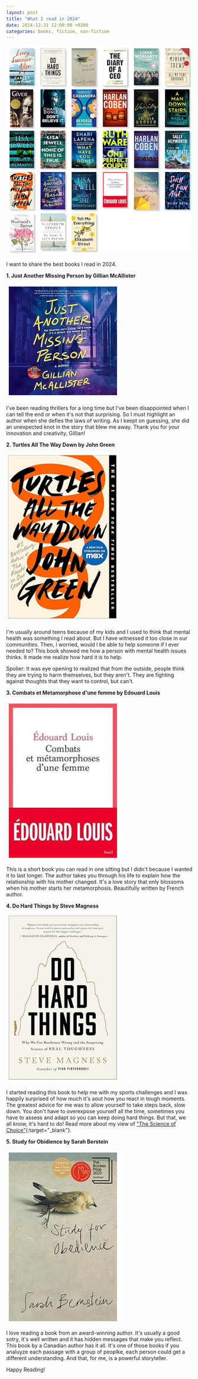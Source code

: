 ```yaml
---
layout: post
title: "What I read in 2024"
date: 2024-12-31 12:00:00 +0200
categories: books, fiction, non-fiction
---
```


![Network](/images/posts/books.png)

I want to share the best books I read in 2024.

<!-- more -->

**1. Just Another Missing Person by Gillian McAllister**

![Network](/images/posts/just-another-missing-person.png)

I've been reading thrillers for a long time but I've been disappointed when I can tell the end or when it's not that surprising. So I must highlight an author when she defies the laws of writing. As I keept on guessing, she did an unexpected knot in the story that blew me away. Thank you for your innovation and creativity, Gillian!

**2. Turtles All The Way Down by John Green**

![Network](/images/posts/turtles-all-the-way-down.png)

I'm usually around teens because of my kids and I used to think that mental health was something I read about. But I have witnessed it too close in our communities. Then, I worried, would I be able to help someone if I ever needed to? This book showed me how a person with mental health issues thinks. It made me realize how hard it is to help. 

Spolier: It was eye opening to realized that from the outside, people think they are trying to harm themselves, but they aren't. They are fighting against thoughts that they want to control, but can't.

**3. Combats et Metamorphose d'une femme by Edouard Louis**

![Network](/images/posts/combats-metamorphose-femme.png)

This is a short book you can read in one sitting but I didn't because I wanted it to last longer. The author takes you through his life to explain how the relationship with his mother changed. It's a love story that only blossoms when his mother starts her metamorphosis. Beautifully written by French author.

**4. Do Hard Things by Steve Magness**

![Network](/images/posts/do-hard-things.png)

I started reading this book to help me with my sports challenges and I was happily surprised of how much it's aout how you react in tough moments. The greatest advice for me was to allow yourself to take steps back, slow down. You don't have to overexpose yourself all the time, sometimes you have to assess and adapt so you can keep doing hard things. But that, we all know, it's hard to do! Read more about my view of ["The Science of Choice"][science-choice]{:target="_blank"}.

**5. Study for Obidience by Sarah Berstein**

![Network](/images/posts/study-obedience.png)

I love reading a book from an award-winning author. It's usually a good sotry, it's well written and it has hidden messages that make you reflect. This book by a Canadian author has it all. It's one of those books if you analuyze each passage with a group of peoplke, each person could get a different understanding. And that, for me, is a powerful storyteller.

Happy Reading!

[science-choice]: https://keniasousa.github.io/2024/03/science-of-choice.html
